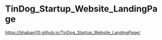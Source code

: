 # TinDog_Startup_Website_LandingPage
https://bhabani10.github.io/TinDog_Startup_Website_LandingPage/
